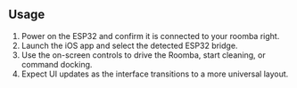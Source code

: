 ## Usage

1. Power on the ESP32 and confirm it is connected to your roomba right.
2. Launch the iOS app and select the detected ESP32 bridge.
3. Use the on-screen controls to drive the Roomba, start cleaning, or
   command docking.
4. Expect UI updates as the interface transitions to a more universal layout.

